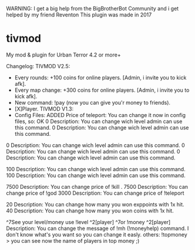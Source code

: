 
WARNING: I get a big help from the BigBrotherBot Community and i get helped by my friend Reventon
This plugin was made in 2017

# tivmod
My mod &amp; plugin for Urban Terror 4.2 or more+

Changelog:
                              TIVMOD V2.5:
- Every rounds: +100 coins for online players. [Admin, i invite you to kick afk].
- Every map change: +300 coins for online players. [Admin, i invite you to kick afk].
- New command: !pay <player> <number> (now you can give you'r money to friends).
- [X]Player.
                              TIVMOD V1.3:
- Config Files: ADDED
Price of teleport: You can change it now in config files, so: OK
<set name="minlevel_level">0</set>
Description: You can change wich level admin can use this command.
<set name="minlevel_money">0</set>
Description: You can change wich level admin can use this command.

<set name="minlevel_kill">0</set>
Description: You can change wich level admin can use this command.
<set name="minlevel_god">0</set>
Description: You can change wich level admin can use this command.
<set name="minlevel_teleport">0</set>
Description: You can change wich level admin can use this command.

<set name="minlevel_givemoney">100</set>
Description: You can change wich level admin can use this command.
<set name="minlevel_givexp">100</set>
Description: You can change wich level admin can use this command.

<set name="price_kill">7500</set>
Description: You can change price of !kill <player>.
<set name="price_god">7500</set>
Description: You can change price of !god <player>
<set name="price_teleport">3000</set>
Description: You can change price of !teleport <player>

<set name="hit_win_xp">20</set>
Description: You can change how many you won exppoints with 1x hit.
<set name="hit_win_money">40</set>
Description: You can change how many you won coins with 1x hit.

<set name="message_help">^7See your level/money use !level ^2[player] ^7or !money ^2[player]</set>
Description: You can change the message of !mh (!moneyhelp) command. I don't know what's you want so you can change it easly.
                others:
!topmoney > you can see now the name of players in top money ;)
